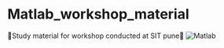 # Matlab_workshop_material
🌟Study material for workshop conducted at SIT pune🌟
![Matlab](https://149695847.v2.pressablecdn.com/wp-content/uploads/2019/01/matlab-tutorials-feature_1290x688_ms-940x501-1.jpg)
